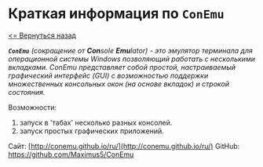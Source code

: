 # Краткая информация по `ConEmu`

[<= Вернуться назад](https://github.com/GnuriaN/Notes/blob/master/README.md)

_**`ConEmu`**  (сокращение от **Con**sole **Emu**lator) - это эмулятор терминала для операционной системы Windows позволяющий работать с несколькими вкладками. ConEmu представляет собой простой, настраиваемый графический интерфейс (GUI) с возможностью поддержки множественных консольных окон (на основе вкладок) и строкой состояния._

Возможности:
1. запуск в 'табах' несколько разных консолей.
2. запуск простых графических приложений.

Сайт: [http://conemu.github.io/ru/](http://conemu.github.io/ru/)
GitHub: https://github.com/Maximus5/ConEmu
